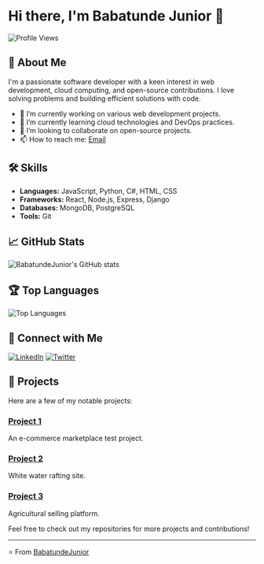 # Hi there, I'm Babatunde Junior 👋

![Profile Views](https://komarev.com/ghpvc/?username=BabatundeJunior&color=blueviolet&style=flat-square)

## 🚀 About Me
I'm a passionate software developer with a keen interest in web development, cloud computing, and open-source contributions. I love solving problems and building efficient solutions with code.

- 🔭 I’m currently working on various web development projects.
- 🌱 I’m currently learning cloud technologies and DevOps practices.
- 👯 I’m looking to collaborate on open-source projects.
- 📫 How to reach me: [Email](mailto:jbabs128@gmail.com)

## 🛠️ Skills
- **Languages:** JavaScript, Python, C#, HTML, CSS
- **Frameworks:** React, Node.js, Express, Django
- **Databases:** MongoDB, PostgreSQL
- **Tools:** Git

## 📈 GitHub Stats
![BabatundeJunior's GitHub stats](https://github-readme-stats.vercel.app/api?username=BabatundeJunior&show_icons=true&theme=radical)

## 🏆 Top Languages
![Top Languages](https://github-readme-stats.vercel.app/api/top-langs/?username=BabatundeJunior&layout=compact&theme=radical)

## 🔗 Connect with Me
[![LinkedIn](https://img.shields.io/badge/LinkedIn-BabatundeJunior-blue?style=flat-square&logo=linkedin)](https://www.linkedin.com/in/BabatundeJunior)
[![Twitter](https://img.shields.io/badge/Twitter-@BabatundeJunior-blue?style=flat-square&logo=twitter)](https://twitter.com/X0BaBaX0)

## 📂 Projects
Here are a few of my notable projects:

### [Project 1](https://github.com/BabatundeJunior/marketng)
An e-commerce marketplace test project.

### [Project 2](https://github.com/BabatundeJunior/wdd130)
White water rafting site.

### [Project 3](https://github.com/BabatundeJunior/terra-balance)
Agricultural selling platform.

Feel free to check out my repositories for more projects and contributions!

---

⭐️ From [BabatundeJunior](https://github.com/BabatundeJunior)
